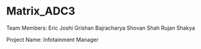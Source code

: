 # Matrix_ADC3
Team Members:
 Eric Joshi
 Grishan Bajracharya
 Shovan Shah
 Rujan Shakya

Project Name:
Infotainment Manager
